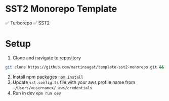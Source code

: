 # SST2 Monorepo Template

✅ Turborepo
✅ SST2

# Setup

1. Clone and navigate to repository 
```zsh
git clone https://github.com/martinsagat/template-sst2-monorepo.git && cd template-sst2-monorepo
```
2. Install npm packages `npm install`
3. Update `sst.config.ts` file with your aws profile name from `~/Users/<username>/.aws/credentials`
4. Run in dev `npm run dev`
